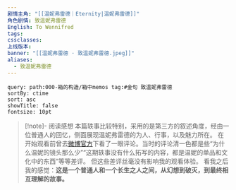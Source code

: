 ```yaml
---
剧情主角: "[[温妮弗雷德｜Eternity|温妮弗雷德]]"
角色剧情: 致温妮弗雷德
English: To Wennifred
tags: 
cssclasses: 
上线版本: 
banner: "[[温妮弗雷德 · 致温妮弗雷德.jpeg]]"
aliases:
  - 致温妮弗雷德
---
```


~~~~note-gallery
query: path:000-箱的构造/箱中memos tag:#金句 致温妮弗雷德
sortBy: ctime
sort: asc
showTitle: false
fontsize: 10pt
~~~~

> [!note]- 阅读感想
> 本篇轶事比较特别，采用的是第三方的叙述角度，经由一位普通人的回忆，侧面展现温妮弗雷德的为人、行事，以及魅力所在。
> 在开始观看前曾去[微博官方](https://weibo.com/7600886366/O9HtHun19#comment)下看了一眼评论。当时的评论清一色都是些“为什么温妮的镜头那么少”“这期轶事没有什么拓写的内容，都是温妮的单品和文化中的东西”等等差评。
> 但这些差评丝毫没有影响我的观看体验。
> 看我之后我的感觉：**这是一个普通人和一个长生之人之间，从幻想到破灭，到最终相互理解的故事。**